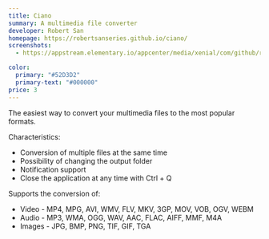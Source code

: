 ```yaml
---
title: Ciano
summary: A multimedia file converter
developer: Robert San
homepage: https://robertsanseries.github.io/ciano/
screenshots:
  - https://appstream.elementary.io/appcenter/media/xenial/com/github/robertsanseries.ciano.desktop/7FD6E5438F7B21F5F6949A686DE1D559/screenshots/image-1_orig.png

color:
  primary: "#52D3D2"
  primary-text: "#000000"
price: 3
---
```


<p>The easiest way to convert your multimedia files to the most popular formats.</p>
<p>Characteristics:</p>
<ul>
  <li>Conversion of multiple files at the same time</li>
  <li>Possibility of changing the output folder</li>
  <li>Notification support</li>
  <li>Close the application at any time with Ctrl + Q</li>
</ul>
<p>Supports the conversion of:</p>
<ul>
  <li>Video - MP4, MPG, AVI, WMV, FLV, MKV, 3GP, MOV, VOB, OGV, WEBM</li>
  <li>Audio - MP3, WMA, OGG, WAV, AAC, FLAC, AIFF, MMF, M4A</li>
  <li>Images - JPG, BMP, PNG, TIF, GIF, TGA</li>
</ul>